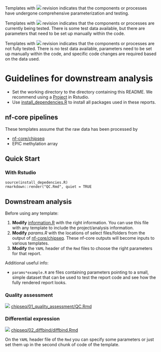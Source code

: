 
Templates with ![](https://img.shields.io/badge/status-stable-green) revision indicates that the components or processes have undergone comprehensive parameterization and testing.

Templates with ![](https://img.shields.io/badge/status-alpha-yellow) revision indicates that the components or processes are currently being tested. There is some test data available, but there are parameters that need to be set up manually within the code.

Templates with ![](https://img.shields.io/badge/status-draft-grey) revision indicates that the components or processes are not fully tested. There is no test data available, parameters need to be set up manually within the code, and specific code changes are required based on the data used.

# Guidelines for downstream analysis

- Set the working directory to the directory containing this README. We recommend using a [Project](https://support.posit.co/hc/en-us/articles/200526207-Using-RStudio-Projects) in Rstudio.
- Use [install_dependencies.R](install_dependencies.R) to install all packages used in these reports.

## nf-core pipelines

These templates assume that the raw data has been processed by 

- [nf-core/chipseq](https://nf-co.re/chipseq/2.1.0/docs/usage)
- EPIC methylation array

## Quick Start

### With Rstudio

```
source(install_depedencies.R)
rmarkdown::render("QC.Rmd", quiet = TRUE
```

## Downstream analysis

Before using any template:
1. **Modify** [information.R](information.R) with the right information. You can use this file with any template to include the project/analysis information.
2. **Modify** *params.R* with the locations of select files/folders from the output of [nf-core/chipseq](https://nf-co.re/chipseq/2.1.0/docs/output). These nf-core outputs will become inputs to various templates.
3. **Modify** the `YAML` header of the `Rmd` files to choose the right parameters for that report.

Additional useful info:
- `params*example.R` are files containing parameters pointing to a small, simple dataset that can be used to test the report code and see how the fully rendered report looks.

### Quality assessment

![](https://img.shields.io/badge/status-draft-grey) [chipseq/01_quality_assessment/QC.Rmd](chipseq/01_quality_assessment/QC.Rmd)

### Differential expression

![](https://img.shields.io/badge/status-stable-green) [chipseq/02_diffbind/diffbind.Rmd](chipseq/02_diffbind/diffbind.Rmd) 

On the `YAML` header file of the `Rmd` you can specify some parameters or just set them up in the second chunk of code of the template. 

